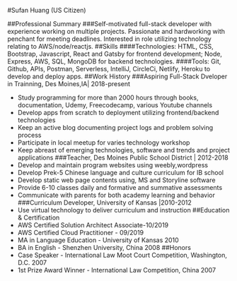 #Sufan Huang (US Citizen)

##Professional Summary
###Self-motivated full-stack developer with experience working on multiple projects. Passionate and hardworking with penchant for meeting deadlines. Interested in role utilizing technology relating to AWS/node/reactjs.
##Skills
####Technologies: HTML, CSS, Bootstrap, Javascript, React and Gatsby for frontend development; Node, Express, AWS, SQL, MongoDB for backend technologies.
####Tools: Git, Github, APIs, Postman, Serverless, IntelliJ, CircleCi, Netlify, Heroku to develop and deploy apps.
##Work History
###Aspiring Full-Stack Dveloper in Trainning, Des Moines,IA| 2018-present
* Study programming for more than 2000 hours through books, documentation,  Udemy, 
  Freecodecamp, various Youtube channels
* Develop apps from scratch to deployment utilizing frontend/backend technologies
* Keep an active blog documenting project logs and problem solving process
* Participate in local meetup for varies technology workshop
* Keep abreast of emerging technologies, software and trends and project applications
###Teacher, Des Moines Public School District | 2012-2018
* Develop and maintain program websites using weebly,wordpress
* Develop Prek-5 Chinese language and culture curriculum for IB school
* Develop static web page contents using, MS and Storyline software
* Provide 6-10 classes daily and formative and summative assessments
* Communicate with parents for both academy learning and behavior
###Curriculum Developer, University of Kansas |2010-2012
 * Use virtual technology to deliver curriculum and instruction
##Education & Certification
* AWS Certified Solution Architect Associate-10/2019
* AWS Certified Cloud Practitioner - 09/2019
* MA in Language Education - University of Kansas 2010
* BA in English - Shenzhen University, China 2008 
##Honors
* Case Speaker - International Law Moot Court Competition, Washington, D.C. 2007
* 1st Prize Award Winner - International Law Competition, China 2007 
